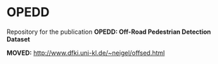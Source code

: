 # OPEDD
Repository for the publication **OPEDD: Off-Road Pedestrian Detection Dataset**

**MOVED:** http://www.dfki.uni-kl.de/~neigel/offsed.html
